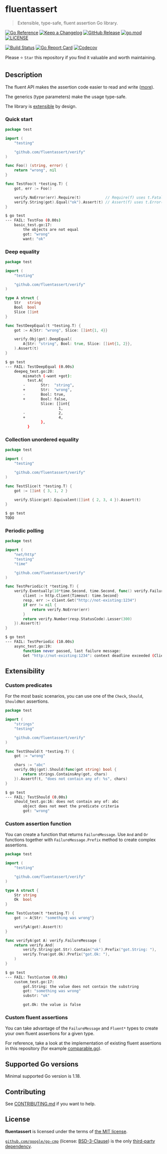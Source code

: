 # fluentassert

> Extensible, type-safe, fluent assertion Go library.

[![Go Reference](https://pkg.go.dev/badge/github.com/fluentassert/verify.svg)](https://pkg.go.dev/github.com/fluentassert/verify)
[![Keep a Changelog](https://img.shields.io/badge/changelog-Keep%20a%20Changelog-%23E05735)](CHANGELOG.md)
[![GitHub Release](https://img.shields.io/github/v/release/fluentassert/verify)](https://github.com/fluentassert/verify/releases)
[![go.mod](https://img.shields.io/github/go-mod/go-version/fluentassert/verify)](go.mod)
[![LICENSE](https://img.shields.io/github/license/fluentassert/verify)](LICENSE)

[![Build Status](https://img.shields.io/github/workflow/status/fluentassert/verify/build)](https://github.com/fluentassert/verify/actions?query=workflow%3Abuild+branch%3Amain)
[![Go Report Card](https://goreportcard.com/badge/github.com/fluentassert/verify)](https://goreportcard.com/report/github.com/fluentassert/verify)
[![Codecov](https://codecov.io/gh/fluentassert/verify/branch/main/graph/badge.svg)](https://codecov.io/gh/fluentassert/verify)

Please ⭐ `Star` this repository if you find it valuable and worth maintaining.

## Description

The fluent API makes the assertion code easier
to read and write ([more](https://dave.cheney.net/2019/09/24/be-wary-of-functions-which-take-several-parameters-of-the-same-type)).

The generics (type parameters) make the usage type-safe.

The library is [extensible](#extensibility) by design.

### Quick start

```go
package test

import (
	"testing"

	"github.com/fluentassert/verify"
)

func Foo() (string, error) {
	return "wrong", nil
}

func TestFoo(t *testing.T) {
	got, err := Foo()

	verify.NoError(err).Require(t)           // Require(f) uses t.Fatal(f), stops execution if fails
	verify.String(got).Equal("ok").Assert(t) // Assert(f) uses t.Error(f), continues execution if fails
}
```

```sh
$ go test
--- FAIL: TestFoo (0.00s)
    basic_test.go:17:
        the objects are not equal
        got: "wrong"
        want: "ok"
```

### Deep equality

```go
package test

import (
	"testing"

	"github.com/fluentassert/verify"
)

type A struct {
	Str   string
	Bool  bool
	Slice []int
}

func TestDeepEqual(t *testing.T) {
	got := A{Str: "wrong", Slice: []int{1, 4}}

	verify.Obj(got).DeepEqual(
		A{Str: "string", Bool: true, Slice: []int{1, 2}},
	).Assert(t)
}
```

```sh
$ go test
--- FAIL: TestDeepEqual (0.00s)
    deepeq_test.go:20:
        mismatch (-want +got):
          test.A{
        -       Str:  "string",
        +       Str:  "wrong",
        -       Bool: true,
        +       Bool: false,
                Slice: []int{
                        1,
        -               2,
        +               4,
                },
          }
```

### Collection unordered equality

```go
package test

import (
	"testing"

	"github.com/fluentassert/verify"
)

func TestSlice(t *testing.T) {
	got := []int { 3, 1, 2 }

	verify.Slice(got).Equivalent([]int { 2, 3, 4 }).Assert(t)
}
```

```sh
$ go test
TODO
```

### Periodic polling

```go
package test

import (
	"net/http"
	"testing"
	"time"

	"github.com/fluentassert/verify"
)

func TestPeriodic(t *testing.T) {
	verify.Eventually(10*time.Second, time.Second, func() verify.FailureMessage {
		client := http.Client{Timeout: time.Second}
		resp, err := client.Get("http://not-existing:1234")
		if err != nil {
			return verify.NoError(err)
		}
		return verify.Number(resp.StatusCode).Lesser(300)
	}).Assert(t)
}
```

```sh
$ go test
--- FAIL: TestPeriodic (10.00s)
    async_test.go:19:
        function never passed, last failure message:
        Get "http://not-existing:1234": context deadline exceeded (Client.Timeout exceeded while awaiting headers)
```

## Extensibility

### Custom predicates

For the most basic scenarios, you can use one of the
`Check`, `Should`, `ShouldNot` assertions.

```go
package test

import (
	"strings"
	"testing"

	"github.com/fluentassert/verify"
)

func TestShould(t *testing.T) {
	got := "wrong"

	chars := "abc"
	verify.Obj(got).Should(func(got string) bool {
		return strings.ContainsAny(got, chars)
	}).Assertf(t, "does not contain any of: %s", chars)
}
```

```sh
$ go test
--- FAIL: TestShould (0.00s)
    should_test.go:16: does not contain any of: abc
        object does not meet the predicate criteria
        got: "wrong"
```

### Custom assertion function

You can create a function that returns `FailureMessage`.
Use `And` and `Or` functions together with `FailureMessage.Prefix` method
to create complex assertions.

```go
package test

import (
	"testing"

	"github.com/fluentassert/verify"
)

type A struct {
	Str string
	Ok  bool
}

func TestCustom(t *testing.T) {
	got := A{Str: "something was wrong"}

	verifyA(got).Assert(t)
}

func verifyA(got A) verify.FailureMessage {
	return verify.And(
		verify.String(got.Str).Contain("ok").Prefix("got.String: "),
		verify.True(got.Ok).Prefix("got.Ok: "),
	)
}
```

```sh
$ go test
--- FAIL: TestCustom (0.00s)
    custom_test.go:17:
        got.String: the value does not contain the substring
        got: "something was wrong"
        substr: "ok"

        got.Ok: the value is false
```

### Custom fluent assertions

You can take advantage of the `FailureMessage` and `Fluent*` types
to create your own fluent assertions for a given type.

For reference, take a look at the implementation
of existing fluent assertions in this repository
(for example [comparable.go](comparable.go)).

## Supported Go versions

Minimal supported Go version is 1.18.

## Contributing

See [CONTRIBUTING.md](CONTRIBUTING.md) if you want to help.

## License

**fluentassert** is licensed under the terms of [the MIT license](LICENSE).

[`github.com/google/go-cmp`](https://github.com/google/go-cmp)
(license: [BSD-3-Clause](https://pkg.go.dev/github.com/google/go-cmp/cmp?tab=licenses))
is the only [third-party dependency](go.mod).
